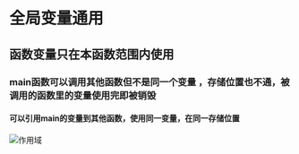 # 全局变量通用

## 函数变量只在本函数范围内使用

### main函数可以调用其他函数但不是同一个变量 ，存储位置也不通，被调用的函数里的变量使用完即被销毁

#### 可以引用main的变量到其他函数，使用同一变量，在同一存储位置







![作用域](C:\Users\22\Pictures\作用域.png)





